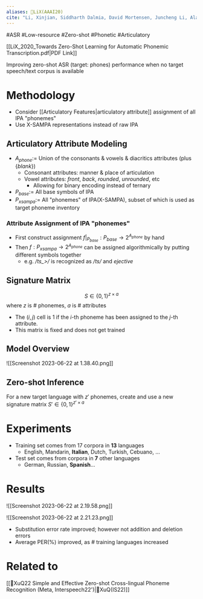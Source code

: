```yaml
---
aliases: 🔬LiX(AAAI20)
cite: "Li, Xinjian, Siddharth Dalmia, David Mortensen, Juncheng Li, Alan Black, and Florian Metze. “Towards Zero-Shot Learning for Automatic Phonemic Transcription.” _Proceedings of the AAAI Conference on Artificial Intelligence_ 34, no. 05 (April 3, 2020): 8261–68. [https://doi.org/10.1609/aaai.v34i05.6341](https://doi.org/10.1609/aaai.v34i05.6341)."
---
```

#ASR  #Low-resource #Zero-shot #Phonetic #Articulatory

[[LiX_2020_Towards Zero-Shot Learning for Automatic Phonemic Transcription.pdf|PDF Link]]

Improving zero-shot ASR (target: phones) performance when no target speech/text corpus is available

# Methodology
- Consider [[Articulatory Features|articulatory attribute]] assignment of all IPA "phonemes"
- Use X-SAMPA representations instead of raw IPA

## Articulatory Attribute Modeling
- $A_{phone} :=$ Union of the consonants & vowels & diacritics attributes (plus $\{blank\}$)
	- Consonant attributes: manner & place of articulation
	- Vowel attributes: *front*, *back*, *rounded*, *unrounded*, etc
		- Allowing for binary encoding instead of ternary
- $P_{base} :=$ All base symbols of IPA
- $P_{xsampa} :=$ All "phonemes" of IPA(X-SAMPA), subset of which is used as target phoneme inventory

### Attribute Assignment of IPA "phonemes"
- First construct assignment $f\vert _{P_{base}} : P_{base} \rightarrow 2^{A_{phone}}$ by hand
- Then $f : P_{xsampa} \rightarrow 2^{A_{phone}}$ can be assigned algorithmically by putting different symbols together
	- e.g. */ts_>/* is recognized as */ts/* and *ejective*

## Signature Matrix
$$
S \in \{0,1\}^{z\times a}
$$
where $z$ is # phonemes, $a$ is # attributes
- The $(i, j)$ cell is 1 if the $i$-th phoneme has been assigned to the $j$-th attribute.
- This matrix is fixed and does not get trained

## Model Overview
![[Screenshot 2023-06-22 at 1.38.40.png]]

## Zero-shot Inference
For a new target language with $z'$ phonemes, create and use a new signature matrix $S' \in \{0,1\}^{z'\times a}$

# Experiments
- Training set comes from 17 corpora in **13** languages
	- English, Mandarin, **Italian**, Dutch, Turkish, Cebuano, ...
- Test set comes from corpora in **7** other languages
	- German, Russian, **Spanish**...

# Results
![[Screenshot 2023-06-22 at 2.19.58.png]]

![[Screenshot 2023-06-22 at 2.21.23.png]]

- Substitution error rate improved; however not addition and deletion errors
- Average PER(%) improved, as # training languages increased

# Related to
[[🔬XuQ22 Simple and Effective Zero-shot Cross-lingual Phoneme Recognition (Meta, Interspeech22')|🔬XuQ(IS22)]]